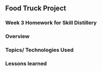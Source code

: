 ## Food Truck Project

### Week 3 Homework for Skill Distillery

### Overview

### Topics/ Technologies Used

### Lessons learned
